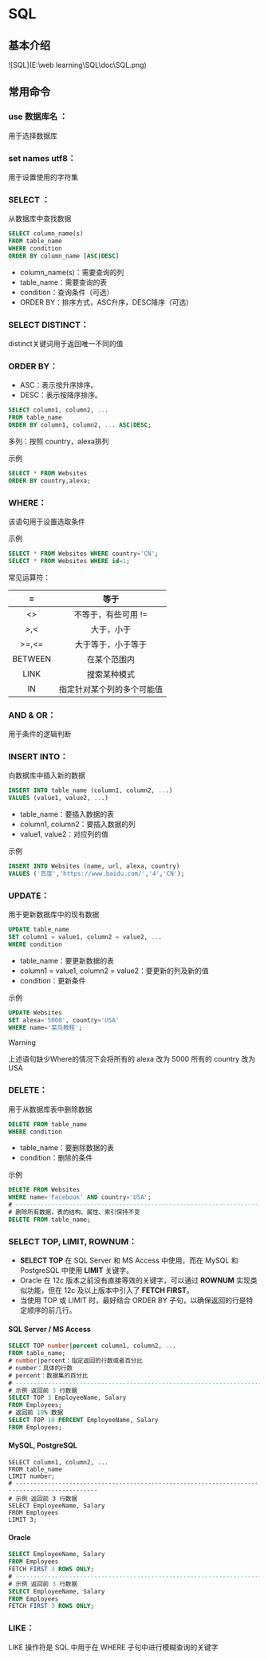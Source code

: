 # SQL

## 基本介绍

![SQL](E:\web learning\SQL\doc\SQL.png)

## 常用命令

### use   数据库名 ：

用于选择数据库

### set names utf8：

用于设置使用的字符集

### SELECT ：

从数据库中查找数据

```sql
SELECT column_name(s)
FROM table_name
WHERE condition
ORDER BY column_name [ASC|DESC]
```

- column_name(s)：需要查询的列
- table_name：需要查询的表
- condition：查询条件（可选）
- ORDER BY：排序方式，ASC升序，DESC降序（可选）

### SELECT     DISTINCT：

distinct关键词用于返回唯一不同的值

### ORDER BY：

- ASC：表示按升序排序。
- DESC：表示按降序排序。

```sql
SELECT column1, column2, ...
FROM table_name
ORDER BY column1, column2, ... ASC|DESC;
```

多列：按照 country，alexa排列

示例

```sql
SELECT * FROM Websites
ORDER BY country,alexa;
```



### WHERE：

该语句用于设置选取条件

示例

```sql
SELECT * FROM Websites WHERE country='CN';
SELECT * FROM Websites WHERE id=1;
```

常见运算符：

|    =    |            等于            |
| :-----: | :------------------------: |
|   <>    |    不等于，有些可用  !=    |
|   >,<   |         大于，小于         |
|  >=,<=  |     大于等于，小于等于     |
| BETWEEN |        在某个范围内        |
|  LINK   |        搜索某种模式        |
|   IN    | 指定针对某个列的多个可能值 |

### AND & OR：

用于条件的逻辑判断

### INSERT      INTO：

向数据库中插入新的数据

```sql
INSERT INTO table_name (column1, column2, ...)
VALUES (value1, value2, ...)
```

- table_name：要插入数据的表
- column1, column2：要插入数据的列
- value1, value2：对应列的值

示例

```sql
INSERT INTO Websites (name, url, alexa, country)
VALUES ('百度','https://www.baidu.com/','4','CN');
```

### UPDATE：

用于更新数据库中的现有数据

```sql
UPDATE table_name
SET column1 = value1, column2 = value2, ...
WHERE condition
```

- table_name：要更新数据的表
- column1 = value1, column2 = value2：要更新的列及新的值
- condition：更新条件

示例

```sql
UPDATE Websites 
SET alexa='5000', country='USA' 
WHERE name='菜鸟教程';
```

> [!WARNING]
>
> 上述语句缺少Where的情况下会将所有的 alexa 改为 5000 所有的 country 改为 USA

### DELETE：

用于从数据库表中删除数据

```sql
DELETE FROM table_name
WHERE condition
```

- table_name：要删除数据的表
- condition：删除的条件

示例

```sql
DELETE FROM Websites
WHERE name='Facebook' AND country='USA';
# -------------------------------------------------------------------------
# 删除所有数据，表的结构、属性、索引保持不变
DELETE FROM table_name;
```

### SELECT    TOP,    LIMIT,    ROWNUM：

- **SELECT TOP** 在 SQL Server 和 MS Access 中使用，而在 MySQL 和 PostgreSQL 中使用 **LIMIT** 关键字。
- Oracle 在 12c 版本之前没有直接等效的关键字，可以通过 **ROWNUM** 实现类似功能，但在 12c 及以上版本中引入了 **FETCH FIRST**。
- 当使用 TOP 或 LIMIT 时，最好结合 ORDER BY 子句，以确保返回的行是特定顺序的前几行。

#### SQL Server / MS Access

```sql
SELECT TOP number|percent column1, column2, ...
FROM table_name;
# number|percent：指定返回的行数或者百分比
# number：具体的行数
# percent：数据集的百分比
# ------------------------------------------------------------------------------------------
# 示例 返回前 3 行数据
SELECT TOP 3 EmployeeName, Salary
FROM Employees;
# 返回前 10% 数据
SELECT TOP 10 PERCENT EmployeeName, Salary
FROM Employees;
```

#### MySQL,    PostgreSQL 

```mysql
SELECT column1, column2, ...
FROM table_name
LIMIT number;
# ---------------------------------------------------------------------------------------------
# 示例 返回前 3 行数据
SELECT EmployeeName, Salary
FROM Employees
LIMIT 3;
```

#### **Oracle** 

```sql
SELECT EmployeeName, Salary
FROM Employees
FETCH FIRST 3 ROWS ONLY;
# ----------------------------------------------------------------------------------------------
# 示例 返回前 3 行数据
SELECT EmployeeName, Salary
FROM Employees
FETCH FIRST 3 ROWS ONLY;
```

### LIKE：

LIKE 操作符是 SQL 中用于在 WHERE 子句中进行模糊查询的关键字

```

```


